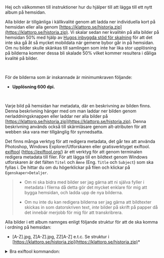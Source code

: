 Hej och välkommen till instruktioner hur du hjälper till att lägga till ett nytt album på hemsidan.

Alla bilder är tillgänliga i källkvalité genom att ladda ner individuella kort på hemsidan eller alla genom [https://klattorp.se/historia.zip](https://klattorp.se/historia.zip). Vi skalar sedan ner kvalitén på alla bilder på hemsidan 50% med hjälp av [Hugos inbyggda stöd för skalning](https://gohugo.io/content-management/image-processing/) för att det inte ska gå åt så mycket mobildata när gemene bybor går in på hemsidan. Om nu bilder skulle skänkas till samlingen som inte har lika stor upplösning på bilderna kommer dessa bli skalade 50% vilket kommer resultera i dåliga kvalité på bilder.

&nbsp;

För de bilderna som är inskannade är minimumkraven följande: 
* **Upplösning 600 dpi.**

&nbsp;

Varje bild på hemsidan har metadata, där en beskrivning av bilden finns. Denna beskrivning hänger med om man laddar ner bilden genom nerladdningsknappen eller laddar ner alla bilder på [https://klattorp.se/historia.zip](https://klattorp.se/historia.zip). Denna beskrivning används också till skärmläsare genom alt-atributen för att webben ska vara mer tillgänglig för synnedsatta. 

Det finns många verktyg för att redigera metadata, det går tex att använda Photoshop, Windows Explorer/Utforskaren eller gratisverktyget exiftool. [exiftool](https://github.com/exiftool/exiftool) (https://exiftool.org/) är ett verktyg för att genom terminalen redigera metadata till filer. För att lägga till en bildtext genom Windows utforskaren är det fälten ``Titel`` och ``Ämne`` (Eng. ``Title`` och ``Subject``) som ska fyllas i. De hittar du om du högerklickar på filen och klickar på ``Egenskaper>Detaljer``.

> * Om ni ska bidra med bilder ser jag gärna att ni själva fyller i metadata i filerna då detta gör det mycket enklare för mig att bygga hemsidan, och ladda upp de nya bilderna. 
> 
> * Om nu inte du kan redigera bilderna ser jag gärna att bildtexter skickas in som datorskriven text, *inte* bilder på skrift på papper då det innebär merjobb för mig för att transkribrera.


Alla bilder i ett album namnges enligt följande struktur för att de ska komma i ordning på hemsidan: 
* [A-Z].jpg, Z[A-Z].jpg, ZZ[A-Z] e.t.c. Se struktur i [https://klattorp.se/historia.zip](https://klattorp.se/historia.zip)*


<details>
<summary> Bra exiftool kommandon: </summary>


### Arbeta med bilders metadata: 
Bra hemsida för att se metadata strukturerat: https://getpmd.iptc.org/


```
./exiftool "C:/{Sökväg till filen/mappen}"
```

#####  ExifTool Google Image IPTC metadata Tags:

``-r`` är rekursivt genom alla mappar.
``-overwrite_original`` tar bort de kopiorna som exiftool skapar.


[Copyright Notice:](https://iptc.org/std/photometadata/specification/IPTC-PhotoMetadata#copyright-notice)
```
./exiftool -r -xmp-dc:rights='Copyright © Klättorps Byalag & XXXX' "C:\XXXXX" -overwrite_original

```

[Web Statement of Rights:](https://www.iptc.org/std/photometadata/specification/IPTC-PhotoMetadata#web-statement-of-rights) till CC BY-NC 4.0:
```
./exiftool -r -xmp-xmprights:WebStatement='https://creativecommons.org/licenses/by-nc/4.0/' "C:\PATH" -overwrite_original
```


[Licensor URL:](https://ns.useplus.org/LDF/ldf-XMPSpecification#LicensorURL)
```
./exiftool -r -xmp:LicensorURL='https://klattorp.se' "C:\XXXX" -overwrite_original
```


[Credit Line:](https://iptc.org/std/photometadata/specification/IPTC-PhotoMetadata#credit-line)
```
./exiftool -r -xmp-photoshop:Credit='Klättorps Byalag' "C:\XXXXX" -overwrite_original
```


[Description Writer:](https://iptc.org/std/photometadata/specification/IPTC-PhotoMetadata#description-writer)
```
./exiftool -r -xmp-photoshop:CaptionWriter='Person, Person' "C:\XXXXX" -overwrite_original
```


[Creator:](https://iptc.org/std/photometadata/specification/IPTC-PhotoMetadata#creator)
```
./exiftool -r -xmp-dc:Creator='CREATOR NAME "C:\XXXXX" -overwrite_original
```

&nbsp;

Sammansatt:
```
./exiftool -r -xmp-dc:rights='Copyright © Klättorps Byalag & XXXX' -xmp:LicensorURL='https://klattorp.se' -xmp-photoshop:Credit='Klättorps Byalag' -xmp-photoshop:CaptionWriter='Person, Person' -xmp-xmprights:WebStatement='[C:\XXXXX](https://creativecommons.org/licenses/by-nc/4.0/)" "C:\XXXXX" -overwrite_original
```

Kopiera metadata till [A-Z]*\_filter\_*.jpg:
```
./exiftool -tagsFromFile -if -p "$directory/$filename" -ext jpg -all:all './public/bilder_sent_1800-tal_tidigt_1900-tal/${filename:tr/ s/ .jpg//}*_filter_*.jpg' DIR > "./public/bilder_sent_1800-tal_tidigt_1900-tal"
```

Hur gör jag så att jag kan referera till nuvarande fil när programmet går igenom den i srcfile? dvs $filename ger t.e.x. ZZ.jpg. hur får jag bort .jpg ifrån filnamnet för att kunna lägga in wildcard söken på \*\_filter\_\*?
Se https://exiftool.org/exiftool_pod.html#Advanced-formatting-feature.

Perl Expression: https://stackoverflow.com/a/6863515/18008722

Stack Overflow lösning där det kopierars _compressed filer. https://stackoverflow.com/a/67521876/18008722
 * Problemet men den lösningen är att Hugo spottar ut två filer, en som är 70 karaktärer utanpå filnamnet och en som är 69. 
   * Använda flera if-satser?

```
exiftool -if "$Filename=~/_compressed/i" -r -TagsFromFile %d%-.11f.%e -All:All C:\photo
```

Då regexen är [A-Z] får man köra det 5 ggr med -execute men ändra till Z[A-Z] e.t.c.

* TODO: Fixa [A-Z] regex på srcfile.
</details>